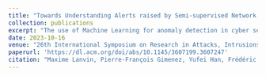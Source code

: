 ```yaml
---
title: "Towards Understanding Alerts raised by Semi-supervised Network Intrusion Detection Systems"
collection: publications
excerpt: "The use of Machine Learning for anomaly detection in cyber security-critical applications, such as intrusion detection systems, has been hindered by the lack of explainability. Without understanding the reason behind anomaly alerts, it is too expensive or impossible for human analysts to verify and identify cyber-attacks. Our research addresses this challenge and focuses on semi-supervised network intrusion detection, where only benign network traffic is available for training the detection model. We propose a novel post-hoc explanation method, called AE-pvalues, which is based on the p-values of the reconstruction errors produced by an Auto-Encoder-based anomaly detection method. Our work identifies the most informative network traffic features associated with an anomaly alert, providing interpretations for the generated alerts. We conduct an empirical study using a large-scale network intrusion dataset, CICIDS2017, to compare the proposed AE-pvalues method with two state-of-the-art baselines applied in the semi-supervised anomaly detection task. Our experimental results show that the AE-pvalues method accurately identifies abnormal influential network traffic features. Furthermore, our study demonstrates that the explanation outputs can help identify different types of network attacks in the detected anomalies, enabling human security analysts to understand the root cause of the anomalies and take prompt action to strengthen security measures."
date: 2023-10-16
venue: "26th International Symposium on Research in Attacks, Intrusions and Defenses (RAID 2023)"
paperurl: 'https://dl.acm.org/doi/abs/10.1145/3607199.3607247'
citation: "Maxime Lanvin, Pierre-François Gimenez, Yufei Han, Frédéric Majorczyk, Ludovic Mé, et al.. Towards Understanding Alerts raised by Unsupervised Network Intrusion Detection Systems. The 26th International Symposium on Research in Attacks, Intrusions and Defenses (RAID 2023)"
---
```

